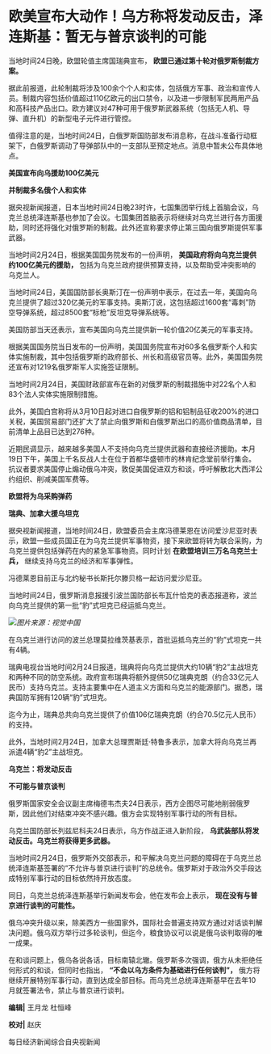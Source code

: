 # 欧美宣布大动作！乌方称将发动反击，泽连斯基：暂无与普京谈判的可能

当地时间24日晚，欧盟轮值主席国瑞典宣布， **欧盟已通过第十轮对俄罗斯制裁方案。**

据此前报道，此轮制裁将涉及100余个个人和实体，包括俄方军事、政治和宣传人员。制裁内容包括价值超过110亿欧元的出口禁令，以及进一步限制军民两用产品和高科技产品出口。欧方建议对47种可用于俄罗斯武器系统（包括无人机、导弹、直升机）的新型电子元件进行管控。

值得注意的是，当地时间24日，白俄罗斯国防部发布消息称，在战斗准备行动框架下，白俄罗斯调动了导弹部队中的一支部队至预定地点。消息中暂未公布具体地点。

**美国宣布向乌援助100亿美元**

**并制裁多名俄个人和实体**

据央视新闻报道，日本当地时间24日晚23时许，七国集团举行线上首脑会议，乌克兰总统泽连斯基也参加了会议。七国集团首脑表示将继续对乌克兰进行各方面援助，同时还将强化对俄罗斯的制裁。此外还宣称要求停止第三国向俄罗斯提供军事武器。

当地时间2月24日，根据美国国务院发布的一份声明， **美国政府将向乌克兰提供约100亿美元的援助，**
包括为乌克兰政府提供预算支持，以及帮助受冲突影响的乌克兰人。

当地时间24日，美国国防部长奥斯汀在一份声明中表示，在过去一年，美国向乌克兰提供了超过320亿美元的军事支持。奥斯汀说，这包括超过1600套“毒刺”防空导弹系统，超过8500套“标枪”反坦克导弹系统等。

美国防部当天还表示，宣布美国向乌克兰提供新一轮价值20亿美元的军事支持。

根据美国国务院当日发布的一份声明，美国国务院宣布对60多名俄罗斯个人和实体实施制裁，其中包括俄罗斯的政府部长、州长和高级官员等。此外，美国国务院还宣布对1219名俄罗斯军人实施签证限制。

当地时间2月24日，美国财政部宣布在新的对俄罗斯的制裁措施中对22名个人和83个法人实体实施限制措施。

此外，美国白宫称将从3月10日起对进口自俄罗斯的铝和铝制品征收200%的进口关税，美国贸易部门还扩大了禁止向俄罗斯和白俄罗斯出口的高价值商品清单，目前清单上品目已达到276种。

近期民调显示，越来越多美国人不支持向乌克兰提供武器和直接经济援助。本月19日下午，美国上千名反战人士在位于首都华盛顿市的林肯纪念堂前举行集会。抗议者要求美国停止煽动俄乌冲突，敦促美国促进双方和谈，呼吁解散北大西洋公约组织、削减美国军费等。

**欧盟将为乌采购弹药**

**瑞典、加拿大援乌坦克**

据央视新闻报道，当地时间24日，欧盟委员会主席冯德莱恩在访问爱沙尼亚时表示，欧盟一些成员国正在为乌克兰提供军事物资，接下来欧盟将转为联合采购，为乌克兰提供包括弹药在内的紧急军事物资。同时计划
**在欧盟培训三万名乌克兰士兵，** 继续支持乌克兰的经济和军事弹性。

冯德莱恩目前正与北约秘书长斯托尔滕贝格一起访问爱沙尼亚。

当地时间24日，俄罗斯消息报援引波兰国防部长布瓦什恰克的表态报道称，波兰向乌克兰提供的第一批“豹”式坦克已经运抵乌克兰。

![](https://inews.gtimg.com/newsapp_bt/0/15688779527/1000)_图片来源：视觉中国_

在乌克兰进行访问的波兰总理莫拉维茨基表示，首批运抵乌克兰的“豹”式坦克一共有4辆。

瑞典电视台当地时间2月24日报道，瑞典将向乌克兰提供大约10辆“豹2”主战坦克和两种不同的防空系统。政府宣布瑞典将额外提供50亿瑞典克朗（约合33亿元人民币）支持乌克兰。支持主要集中在人道主义方面和乌克兰的能源部门。据悉，瑞典国防军拥有120辆“豹”式坦克。

迄今为止，瑞典总共向乌克兰提供了价值106亿瑞典克朗（约合70.5亿元人民币）的支持。

此外，当地时间2月24日，加拿大总理贾斯廷·特鲁多表示，加拿大将向乌克兰再派遣4辆“豹2”主战坦克。

**乌克兰：将发动反击**

**不可能与普京谈判**

俄罗斯国家安全会议副主席梅德韦杰夫24日表示，西方企图尽可能地削弱俄罗斯，因此他们对结束冲突不感兴趣。俄方会实现特别军事行动的所有目标。

乌克兰国防部长列兹尼科夫24日表示，乌方作战正进入新阶段， **乌武装部队将发动反击。乌克兰将获得更多武器。**

当地时间2月24日，俄罗斯外交部表示，和平解决乌克兰问题的障碍在于乌克兰总统泽连斯基签署的“不允许与普京进行谈判”的总统令。俄罗斯对于政治外交手段达成特别军事行动的目标依然持开放态度。

同日，乌克兰总统泽连斯基举行新闻发布会，他在发布会上表示， **现在没有与普京进行谈判的可能性。**

俄乌冲突升级以来，除美西方一些国家外，国际社会普遍支持双方通过对话谈判解决问题。俄乌双方举行过多轮谈判，但迄今，粮食协议可以说是俄乌谈判取得的唯一成果。

在和谈问题上，俄乌各说各话，目标南辕北辙。俄罗斯多次强调，俄方从未拒绝任何形式的和谈，但同时也指出， **“不会以乌方条件为基础进行任何谈判”，**
俄方将继续开展特别军事行动，直到达成全部目标。而乌克兰总统泽连斯基早在去年10月就签署法令，禁止与普京进行谈判。

**编辑|** 王月龙 杜恒峰

**校对|** 赵庆

每日经济新闻综合自央视新闻


